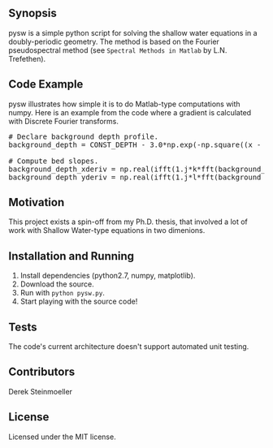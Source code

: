 ## Synopsis

pysw is a simple python script for solving the shallow water equations in a doubly-periodic geometry. The method is based on the Fourier pseudospectral method (see `Spectral Methods in Matlab` by L.N. Trefethen).

## Code Example

pysw illustrates how simple it is to do Matlab-type computations with numpy. Here is an example from the code where a gradient is calculated with Discrete Fourier transforms.

<pre>
# Declare background depth profile.
background_depth = CONST_DEPTH - 3.0*np.exp(-np.square((x - 0.5*LX)/(LX/5.0)))

# Compute bed slopes.
background_depth_xderiv = np.real(ifft(1.j*k*fft(background_depth, axis=1), axis=1))
background_depth_yderiv = np.real(ifft(1.j*l*fft(background_depth, axis=0), axis=0))
</pre>

## Motivation

This project exists a spin-off from my Ph.D. thesis, that involved a lot of work with Shallow Water-type equations in two dimenions.

## Installation and Running

1. Install dependencies (python2.7, numpy, matplotlib).
2. Download the source.
3. Run with `python pysw.py`.
4. Start playing with the source code!

## Tests

The code's current architecture doesn't support automated unit testing.

## Contributors

Derek Steinmoeller

## License

Licensed under the MIT license.
